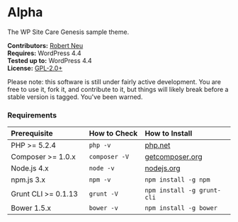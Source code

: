# Alpha

The WP Site Care Genesis sample theme.

__Contributors:__ [Robert Neu](https://github.com/robneu)  
__Requires:__ WordPress 4.4  
__Tested up to:__ WordPress 4.4  
__License:__ [GPL-2.0+](http://www.gnu.org/licenses/gpl-2.0.html)  

Please note: this software is still under fairly active development. You are free to use it, fork it, and contribute to it, but things will likely break before a stable version is tagged. You've been warned.

### Requirements

<table width="100%">
	<thead>
		<tr>
			<th align="left" width="35%">Prerequisite</th>
			<th align="left" width="25%">How to Check</th>
			<th align="left" width="600">How to Install</th>
		</tr>
	</thead>
	<tbody>
		<tr>
			<td>PHP >= 5.2.4</td>
			<td><code>php -v</code></td>
			<td><a href="http://php.net/manual/en/install.php">php.net</a></td>
		</tr>
		<tr>
			<td>Composer >= 1.0.x</td>
			<td><code>composer -V</code></td>
			<td><a href="https://getcomposer.org/download/">getcomposer.org</a></td>
		</tr>
		<tr>
			<td>Node.js 4.x</td>
			<td><code>node -v</code></td>
			<td><a href="http://nodejs.org/">nodejs.org</a></td>
		</tr>
		<tr>
			<td>npm.js 3.x</td>
			<td><code>npm -v</code></td>
			<td><code>npm install -g npm</code></td>
		</tr>
		<tr>
			<td>Grunt CLI >= 0.1.13</td>
			<td><code>grunt -V</code></td>
			<td><code>npm install -g grunt-cli</td>
		</tr>
		<tr>
			<td>Bower 1.5.x</td>
			<td><code>bower -v</code></td>
			<td><code>npm install -g bower</code></td>
		</tr>
	</tbody>
</table>
